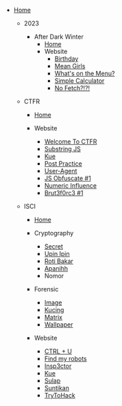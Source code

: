 - [Home](/)

  - 2023
    - After Dark Winter
      - [Home](/2023/After%20Dark%20Winter/)
      - Website
        - [Birthday](/2023/After%20Dark%20Winter/Web/Birthday/)
        - [Mean Girls](/2023/After%20Dark%20Winter/Web/Mean%20Girls/)
        - [What's on the Menu?](/2023/After%20Dark%20Winter/Web/What's%20on%20the%20Menu%3F/)
        - [Simple Calculator](/2023/After%20Dark%20Winter/Web/Simple%20Calculator/)
        - [No Fetch?!?!](/2023/After%20Dark%20Winter/Web/No%20Fetch%3F!%3F!/)
  - CTFR

    - [Home](/CTFR/)

    - Website
      - [Welcome To CTFR](CTFR/Web/Welcome%20To%20CTFR/)
      - [Substring JS](CTFR/Web/Substring%20JS/)
      - [Kue](CTFR/Web/Kue/)
      - [Post Practice](CTFR/Web/Post%20Practice/)
      - [User-Agent](CTFR/Web/User-Agent/)
      - [JS Obfuscate #1](CTFR/Web/JS%20Obfuscate%20%231/)
      - [Numeric Influence](CTFR/Web/Numeric%20Influence/)
      - [Brut3f0rc3 #1](CTFR/Web/Brut3f0rc3%20%231/)

  - ISCI

    - [Home](/ISCI/)

    - Cryptography

      - [Secret](ISCI/Cryptography/Secret/)
      - [Upin Ipin](ISCI/Cryptography/Upin%20Ipin/)
      - [Roti Bakar](ISCI/Cryptography/Roti%20Bakar/)
      - [Apanihh](ISCI/Cryptography/Apanihh/)
      - Nomor

    - Forensic

      - [Image](ISCI/Forensic/Image/)
      - [Kucing](ISCI/Forensic/Kucing/)
      - [Matrix](ISCI/Forensic/Matrix/)
      - [Wallpaper](ISCI/Forensic/Wallpaper/)

    - Website

      - [CTRL + U](ISCI/Web/CTRL%20%2B%20U%20%3Av/)
      - [Find my robots](ISCI/Web/Find%20my%20robots/)
      - [Insp3ctor](ISCI/Web/Insp3ctor/)
      - [Kue](ISCI/Web/Kue/)
      - [Sulap](ISCI/Web/Sulap/)
      - [Suntikan](ISCI/Web/Suntikan/)
      - [TryToHack](ISCI/Web/TryToHack/)
